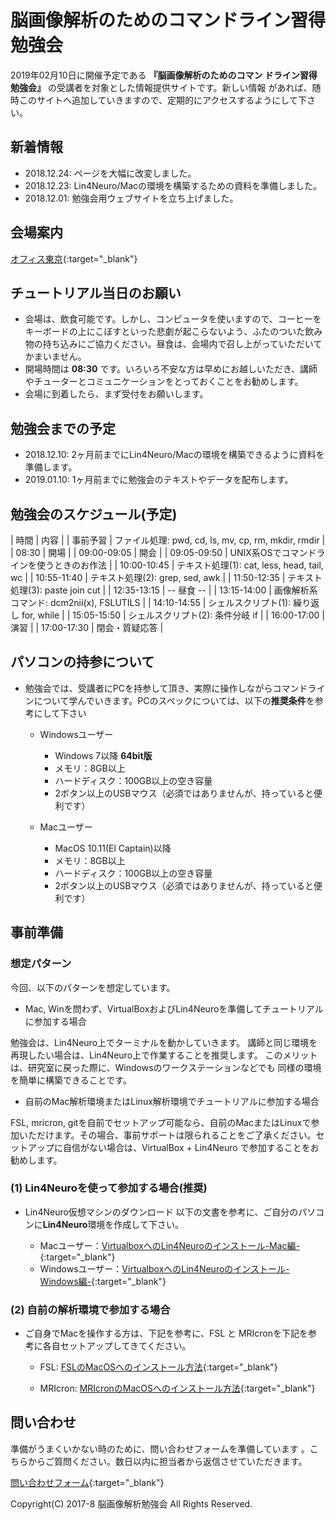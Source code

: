 # 脳画像解析のためのコマンドライン習得勉強会

2019年02月10日に開催予定である **『脳画像解析のためのコマン
ドライン習得勉強会』** の受講者を対象とした情報提供サイトです。新しい情報
があれば、随時このサイトへ追加していきますので、定期的にアクセスするようにして下さい。

## 新着情報
- 2018.12.24: ページを大幅に改変しました。
- 2018.12.23: Lin4Neuro/Macの環境を構築するための資料を準備しました。
- 2018.12.01: 勉強会用ウェブサイトを立ち上げました。

## 会場案内
[オフィス東京](https://www.officetokyo.net/){:target="_blank"}

## チュートリアル当日のお願い
- 会場は、飲食可能です。しかし、コンピュータを使いますので、コーヒーをキーボードの上にこぼすといった悲劇が起こらないよう、ふたのついた飲み物の持ち込みにご協力ください。昼食は、会場内で召し上がっていただいてかまいません。
- 開場時間は **08:30** です。いろいろ不安な方は早めにお越しいただき、講師やチューターとコミュニケーションをとっておくことをお勧めします。
- 会場に到着したら、まず受付をお願いします。

## 勉強会までの予定
- 2018.12.10: 2ヶ月前までにLin4Neuro/Macの環境を構築できるように資料を準備します。
- 2019.01.10: 1ヶ月前までに勉強会のテキストやデータを配布します。


## 勉強会のスケジュール(予定)

| 時間        | 内容                                                |
| 事前予習    | ファイル処理: pwd, cd, ls, mv, cp, rm, mkdir, rmdir |
| 08:30       | 開場                                                |
| 09:00-09:05 | 開会                                                |
| 09:05-09:50 | UNIX系OSでコマンドラインを使うときのお作法          |
| 10:00-10:45 | テキスト処理(1): cat, less, head, tail, wc          |
| 10:55-11:40 | テキスト処理(2): grep, sed, awk                     |
| 11:50-12:35 | テキスト処理(3): paste join cut                     |
| 12:35-13:15 | -- 昼食 --                                          |
| 13:15-14:00 | 画像解析系コマンド: dcm2nii(x), FSLUTILS            |
| 14:10-14:55 | シェルスクリプト(1): 繰り返し for, while            |
| 15:05-15:50 | シェルスクリプト(2): 条件分岐 if                    |
| 16:00-17:00 | 演習                                                |
| 17:00-17:30 | 閉会・質疑応答                                      |

## パソコンの持参について
- 勉強会では、受講者にPCを持参して頂き、実際に操作しながらコマンドラインについて学んでいきます。PCのスペックについては、以下の**推奨条件**を参考にして下さい
	- Windowsユーザー
		- Windows 7以降 **64bit版**
		- メモリ：8GB以上
		- ハードディスク：100GB以上の空き容量
		- 2ボタン以上のUSBマウス（必須ではありませんが、持っていると便利です）
    
	- Macユーザー
		- MacOS 10.11(El Captain)以降
		- メモリ：8GB以上
		- ハードディスク：100GB以上の空き容量
		- 2ボタン以上のUSBマウス（必須ではありませんが、持っていると便利です）
    

## 事前準備

### 想定パターン
今回、以下のパターンを想定しています。
        
- Mac, Winを問わず、VirtualBoxおよびLin4Neuroを準備してチュートリアルに参加する場合

勉強会は、Lin4Neuro上でターミナルを動かしていきます。
講師と同じ環境を再現したい場合は、Lin4Neuro上で作業することを推奨します。
このメリットは、研究室に戻った際に、Windowsのワークステーションなどでも
同様の環境を簡単に構築できることです。

- 自前のMac解析環境またはLinux解析環境でチュートリアルに参加する場合

FSL, mricron, gitを自前でセットアップ可能なら、自前のMacまたはLinuxで参加いただけます。その場合、事前サポートは限られることをご了承ください。セットアップに自信がない場合は、VirtualBox + Lin4Neuro で参加することをお勧めします。

### (1) Lin4Neuroを使って参加する場合(推奨)
- Lin4Neuro仮想マシンのダウンロード
以下の文書を参考に、ご自分のパソコンに**Lin4Neuro**環境を作成して下さい。

	- Macユーザー：[VirtualboxへのLin4Neuroのインストール-Mac編-](https://github.com/kytk/shell-basic/raw/master/docs/pdf/L4N_on_Mac_Install.pdf){:target="_blank"}
	- Windowsユーザー：[VirtualboxへのLin4Neuroのインストール-Windows編-](https://github.com/kytk/shell-basic/raw/master/docs/pdf/L4N_on_Win_Install.pdf){:target="_blank"}
	
### (2) 自前の解析環境で参加する場合

- ご自身でMacを操作する方は、下記を参考に、FSL と MRIcronを下記を参考に各自セットアップしてきてください。
        
	- FSL: [FSLのMacOSへのインストール方法](http://www.nemotos.net/?p=243){:target="_blank"}

	- MRIcron: [MRIcronのMacOSへのインストール方法](http://www.nemotos.net/?p=1159){:target="_blank"}

	
## 問い合わせ
準備がうまくいかない時のために、問い合わせフォームを準備しています
。こちらからご質問ください。数日以内に担当者から返信させていただきます。

[問い合わせフォーム](https://goo.gl/forms/iE5SCx9GWKIwIreK2){:target="_blank"}


Copyright(C) 2017-8 脳画像解析勉強会 All Rights Reserved.

